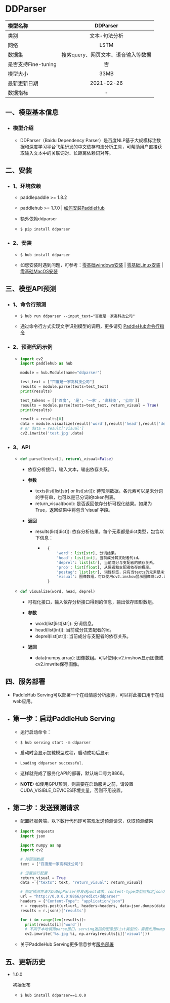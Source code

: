# DDParser

|模型名称|DDParser|
| :--- | :---: | 
|类别|文本-句法分析|
|网络|LSTM|
|数据集|搜索query、网页文本、语音输入等数据|
|是否支持Fine-tuning|否|
|模型大小|33MB|
|最新更新日期|2021-02-26|
|数据指标|-|



## 一、模型基本信息

- ### 模型介绍

  - DDParser（Baidu Dependency Parser）是百度NLP基于大规模标注数据和深度学习平台飞桨研发的中文依存句法分析工具，可帮助用户直接获取输入文本中的关联词对、长距离依赖词对等。
  


## 二、安装

- ### 1、环境依赖  

  - paddlepaddle >= 1.8.2
  
  - paddlehub >= 1.7.0    | [如何安装PaddleHub](../../../../docs/docs_ch/get_start/installation.rst)

  - 额外依赖ddparser
  
  - ```shell
    $ pip install ddparser
    ```    

- ### 2、安装

  - ```shell
    $ hub install ddparser
    ```
  - 如您安装时遇到问题，可参考：[零基础windows安装](../../../../docs/docs_ch/get_start/windows_quickstart.md)
 | [零基础Linux安装](../../../../docs/docs_ch/get_start/linux_quickstart.md) | [零基础MacOS安装](../../../../docs/docs_ch/get_start/mac_quickstart.md)




## 三、模型API预测

- ### 1、命令行预测

  - ```shell
    $ hub run ddparser --input_text="百度是一家高科技公司"
    ```
  - 通过命令行方式实现文字识别模型的调用，更多请见 [PaddleHub命令行指令](../../../../docs/docs_ch/tutorial/cmd_usage.rst)

- ### 2、预测代码示例

  - ```python
    import cv2
    import paddlehub as hub

    module = hub.Module(name="ddparser")

    test_text = ["百度是一家高科技公司"]
    results = module.parse(texts=test_text)
    print(results)

    test_tokens = [['百度', '是', '一家', '高科技', '公司']]
    results = module.parse(texts=test_text, return_visual = True)
    print(results)

    result = results[0]
    data = module.visualize(result['word'],result['head'],result['deprel'])
    # or data = result['visual']
    cv2.imwrite('test.jpg',data)
    ```
    
- ### 3、API

  - ```python
    def parse(texts=[], return\_visual=False)
    ```
    - 依存分析接口，输入文本，输出依存关系。

    - **参数**

      - texts(list\[list\[str\] or list\[str\]]): 待预测数据。各元素可以是未分词的字符串，也可以是已分词的token列表。
      - return\_visual(bool): 是否返回依存分析可视化结果。如果为True，返回结果中将包含'visual'字段。

    - **返回**

      - results(list\[dict\]): 依存分析结果。每个元素都是dict类型，包含以下信息：  
        - ```python
            {
                'word': list[str], 分词结果。
                'head': list[int], 当前成分其支配者的id。
                'deprel': list[str], 当前成分与支配者的依存关系。
                'prob': list[float], 从属者和支配者依存的概率。
                'postag': list[str], 词性标签，只有当texts的元素是未分词的字符串时包含这个键。
                'visual': 图像数组，可以使用cv2.imshow显示图像或cv2.imwrite保存图像。
            }
          ```

  - ```python
    def visualize(word, head, deprel)
    ```

    - 可视化接口，输入依存分析接口得到的信息，输出依存图形数组。

    - **参数**

      - word(list\[list\[str\]\): 分词信息。
      - head(list\[int\]): 当前成分其支配者的id。
      - deprel(list\[str\]): 当前成分与支配者的依存关系。

    - **返回**

      - data(numpy.array): 图像数组。可以使用cv2.imshow显示图像或cv2.imwrite保存图像。



## 四、服务部署

- PaddleHub Serving可以部署一个在线情感分析服务，可以将此接口用于在线web应用。

- ## 第一步：启动PaddleHub Serving

  - 运行启动命令：
  - ```shell
    $ hub serving start -m ddparser
    ```

  - 启动时会显示加载模型过程，启动成功后显示
  - ```shell
    Loading ddparser successful.
    ```

  - 这样就完成了服务化API的部署，默认端口号为8866。

  - **NOTE:** 如使用GPU预测，则需要在启动服务之前，请设置CUDA\_VISIBLE\_DEVICES环境变量，否则不用设置。

- ## 第二步：发送预测请求

  - 配置好服务端，以下数行代码即可实现发送预测请求，获取预测结果

  - ```python
    import requests
    import json

    import numpy as np
    import cv2

    # 待预测数据
    text = ["百度是一家高科技公司"]

    # 设置运行配置
    return_visual = True
    data = {"texts": text, "return_visual": return_visual}
    
    # 指定预测方法为DuDepParser并发送post请求，content-type类型应指定json方式
    url = "http://0.0.0.0:8866/predict/ddparser"
    headers = {"Content-Type": "application/json"}
    r = requests.post(url=url, headers=headers, data=json.dumps(data))
    results = r.json()['results']

    for i in range(len(results)):
      print(results[i]['word'])
      # 不同于本地调用parse接口，serving返回的图像是list类型的，需要先用numpy加载再显示或保存。
      cv2.imwrite('%s.jpg'%i, np.array(results[i]['visual']))
    ```

  - 关于PaddleHub Serving更多信息参考[服务部署](../../../../docs/docs_ch/tutorial/serving.md)



## 五、更新历史

* 1.0.0

  初始发布

  - ```shell
    $ hub install ddparser==1.0.0
    ```

